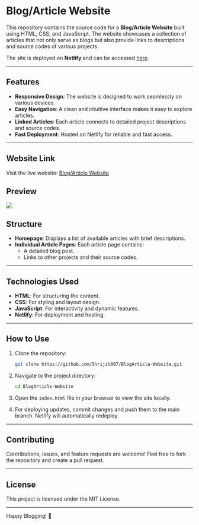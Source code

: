 
# Blog/Article Website  

This repository contains the source code for a **Blog/Article Website** built using HTML, CSS, and JavaScript. The website showcases a collection of articles that not only serve as blogs but also provide links to descriptions and source codes of various projects.  

The site is deployed on **Netlify** and can be accessed [here](https://shrijitraj-article1.netlify.app/).  

---

## Features  

- **Responsive Design**: The website is designed to work seamlessly on various devices.  
- **Easy Navigation**: A clean and intuitive interface makes it easy to explore articles.  
- **Linked Articles**: Each article connects to detailed project descriptions and source codes.  
- **Fast Deployment**: Hosted on Netlify for reliable and fast access.  

---

## Website Link  

Visit the live website: [Blog/Article Website](https://shrijitraj-article1.netlify.app/)  

## Preview
<img src="https://github.com/Shrijit007/Portfolio/blob/main/Image/blog.png?raw=true">

## Structure  

- **Homepage**: Displays a list of available articles with brief descriptions.  
- **Individual Article Pages**: Each article page contains:  
  - A detailed blog post.  
  - Links to other projects and their source codes.  

---

## Technologies Used  

- **HTML**: For structuring the content.  
- **CSS**: For styling and layout design.  
- **JavaScript**: For interactivity and dynamic features.  
- **Netlify**: For deployment and hosting.  

---

## How to Use  

1. Clone the repository:  
   ```bash  
   git clone https://github.com/Shrijit007/BlogArticle-Website.git  
   ```  

2. Navigate to the project directory:  
   ```bash  
   cd BlogArticle-Website  
   ```  

3. Open the `index.html` file in your browser to view the site locally.  

4. For deploying updates, commit changes and push them to the main branch. Netlify will automatically redeploy.  

---

## Contributing  

Contributions, issues, and feature requests are welcome! Feel free to fork the repository and create a pull request.  

---

## License  

This project is licensed under the MIT License.  

---  

Happy Blogging! 🌟 
